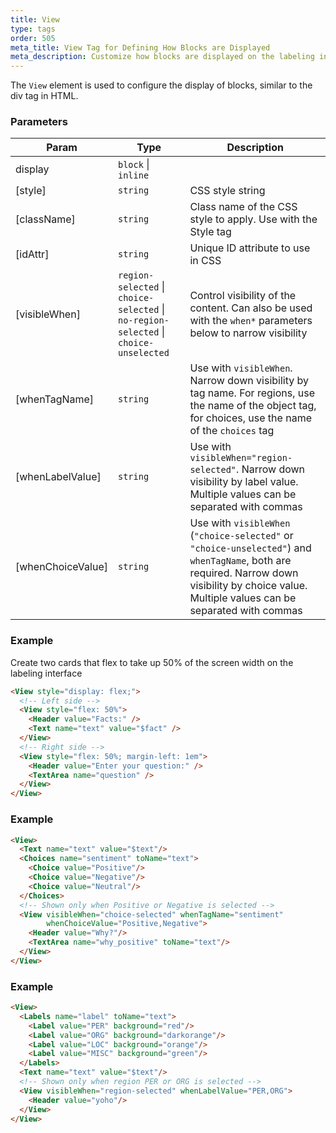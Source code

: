 ```yaml
---
title: View
type: tags
order: 505
meta_title: View Tag for Defining How Blocks are Displayed
meta_description: Customize how blocks are displayed on the labeling interface in Label Studio for machine learning and data science projects.
---
```


The `View` element is used to configure the display of blocks, similar to the div tag in HTML.

### Parameters

| Param | Type | Description |
| --- | --- | --- |
| display | <code>block</code> \| <code>inline</code> |  |
| [style] | <code>string</code> | CSS style string |
| [className] | <code>string</code> | Class name of the CSS style to apply. Use with the Style tag |
| [idAttr] | <code>string</code> | Unique ID attribute to use in CSS |
| [visibleWhen] | <code>region-selected</code> \| <code>choice-selected</code> \| <code>no-region-selected</code> \| <code>choice-unselected</code> | Control visibility of the content. Can also be used with the `when*` parameters below to narrow visibility |
| [whenTagName] | <code>string</code> | Use with `visibleWhen`. Narrow down visibility by tag name. For regions, use the name of the object tag, for choices, use the name of the `choices` tag |
| [whenLabelValue] | <code>string</code> | Use with `visibleWhen="region-selected"`. Narrow down visibility by label value. Multiple values can be separated with commas |
| [whenChoiceValue] | <code>string</code> | Use with `visibleWhen` (`"choice-selected"` or `"choice-unselected"`) and `whenTagName`, both are required. Narrow down visibility by choice value. Multiple values can be separated with commas |

### Example

Create two cards that flex to take up 50% of the screen width on the labeling interface

```html
<View style="display: flex;">
  <!-- Left side -->
  <View style="flex: 50%">
    <Header value="Facts:" />
    <Text name="text" value="$fact" />
  </View>
  <!-- Right side -->
  <View style="flex: 50%; margin-left: 1em">
    <Header value="Enter your question:" />
    <TextArea name="question" />
  </View>
</View>
```
### Example
```html
<View>
  <Text name="text" value="$text"/>
  <Choices name="sentiment" toName="text">
    <Choice value="Positive"/>
    <Choice value="Negative"/>
    <Choice value="Neutral"/>
  </Choices>
  <!-- Shown only when Positive or Negative is selected --> 
  <View visibleWhen="choice-selected" whenTagName="sentiment" 
        whenChoiceValue="Positive,Negative">
    <Header value="Why?"/>
    <TextArea name="why_positive" toName="text"/>
  </View>
</View>
```
### Example
```html
<View>
  <Labels name="label" toName="text">
    <Label value="PER" background="red"/>
    <Label value="ORG" background="darkorange"/>
    <Label value="LOC" background="orange"/>
    <Label value="MISC" background="green"/>
  </Labels>
  <Text name="text" value="$text"/>
  <!-- Shown only when region PER or ORG is selected -->
  <View visibleWhen="region-selected" whenLabelValue="PER,ORG">
    <Header value="yoho"/>
  </View>
</View>
```
